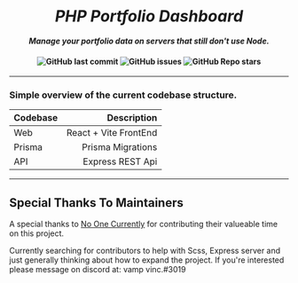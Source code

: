 <h1 align="center"><i><strong>PHP Portfolio Dashboard</strong></i></h1>
<p align="center">
  <i>
    <strong>Manage your portfolio data on servers that still don't use Node.</strong>
  </i>
</p>

<h4 align="center">  
<img alt="GitHub last commit" src="https://img.shields.io/github/last-commit/vincpinas/php-portfolio-dash?label=Latest%20commit&style=social">
<img alt="GitHub issues" src="https://img.shields.io/github/issues-raw/vincpinas/php-portfolio-dash?style=social">
<img alt="GitHub Repo stars" src="https://img.shields.io/github/stars/vincpinas/php-portfolio-dash?style=social">

</h4>

---

### Simple overview of the current codebase structure.

| Codebase              | Description               |
|:----------            | ------------------------: |
| Web                   | React + Vite FrontEnd     |
| Prisma                | Prisma Migrations         |
| API                   | Express REST Api          |

---

## Special Thanks To Maintainers
A special thanks to [No One Currently](https://github.com/vincpinas) for contributing their valueable time on this project.

Currently searching for contributors to help with Scss, Express server and just generally thinking about how to expand the project.
If you're interested please message on discord at: vamp vinc.#3019